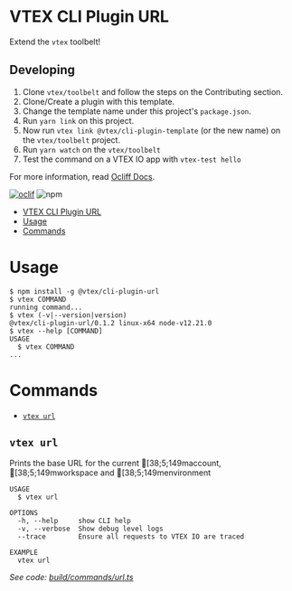 # VTEX CLI Plugin URL

Extend the `vtex` toolbelt!

## Developing

1. Clone `vtex/toolbelt` and follow the steps on the Contributing section.
2. Clone/Create a plugin with this template.
3. Change the template name under this project's `package.json`.
2. Run `yarn link` on this project.
3. Now run `vtex link @vtex/cli-plugin-template` (or the new name) on the `vtex/toolbelt` project.
4. Run `yarn watch` on the `vtex/toolbelt`
5. Test the command on a VTEX IO app with `vtex-test hello`

For more information, read [Ocliff Docs](https://oclif.io/docs/introduction).

[![oclif](https://img.shields.io/badge/cli-oclif-brightgreen.svg)](https://oclif.io)
![npm](https://img.shields.io/npm/v/@vtex/cli-plugin-template)

<!-- toc -->
* [VTEX CLI Plugin URL](#vtex-cli-plugin-url)
* [Usage](#usage)
* [Commands](#commands)
<!-- tocstop -->
# Usage
<!-- usage -->
```sh-session
$ npm install -g @vtex/cli-plugin-url
$ vtex COMMAND
running command...
$ vtex (-v|--version|version)
@vtex/cli-plugin-url/0.1.2 linux-x64 node-v12.21.0
$ vtex --help [COMMAND]
USAGE
  $ vtex COMMAND
...
```
<!-- usagestop -->
# Commands
<!-- commands -->
* [`vtex url`](#vtex-url)

## `vtex url`

Prints the base URL for the current [38;5;149maccount, [38;5;149mworkspace and [38;5;149menvironment

```
USAGE
  $ vtex url

OPTIONS
  -h, --help     show CLI help
  -v, --verbose  Show debug level logs
  --trace        Ensure all requests to VTEX IO are traced

EXAMPLE
  vtex url
```

_See code: [build/commands/url.ts](https://github.com/vtex/cli-plugin-url/blob/v0.1.2/build/commands/url.ts)_
<!-- commandsstop -->
